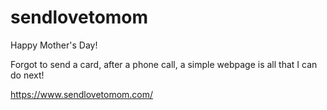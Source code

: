 # sendlovetomom
Happy Mother's Day!

Forgot to send a card, after a phone call, a simple webpage is all that I can do next!

https://www.sendlovetomom.com/
